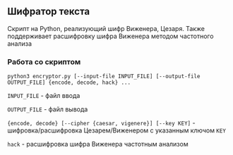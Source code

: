 ## Шифратор текста

Скрипт на Python, реализующий шифр Виженера, Цезаря. Также поддерживает расшифровку шифра Виженера методом частотного анализа

### Работа со скриптом
`python3 encryptor.py [--input-file INPUT_FILE] [--output-file OUTPUT_FILE] {encode, decode, hack} ...`

`INPUT_FILE` - файл ввода

`OUTPUT_FILE` - файл вывода

`{encode, decode} [--cipher {caesar, vigenere}] [--key KEY]` - шифровка/расшифровка Цезарем/Виженером с указанным ключом `KEY`

`hack` - расшифровка шифра Виженера частотным анализом
